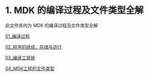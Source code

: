 # 1. MDK 的编译过程及文件类型全解
此文件夹内为 MDK 的编译过程及文件类型全解

[01_编译过程](01_BuildProcessExplained.md)

[02_程序的组成，存储与运行](02_ProgramComposition.md)

[03_编译工具链](03_BuildToolChain.md)

[04_MDK工程的文件类型](04_FileType.md)